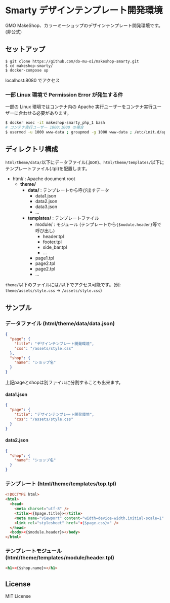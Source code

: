 # Smarty デザインテンプレート開発環境

GMO MakeShop、カラーミーショップのデザインテンプレート開発環境です。(非公式)

## セットアップ

```
$ git clone https://github.com/do-mu-oi/makeshop-smarty.git
$ cd makeshop-smarty/
$ docker-compose up
```

localhost:8080 でアクセス

### 一部 Linux 環境で Permission Error が発生する件

一部の Linux 環境ではコンテナ内の Apache 実行ユーザーをコンテナ実行ユーザーに合わせる必要があります。

```bash
$ docker exec -it makeshop-smarty_php_1 bash
# コンテナ実行ユーザー 1000:1000 の場合
$ usermod -u 1000 www-data ; groupmod -g 1000 www-data ; /etc/init.d/apache2 reload
```

## ディレクトリ構成

`html/theme/data/`以下にデータファイル(.json)、`html/theme/templates/`以下にテンプレートファイル(.tpl)を配置します。

- html/ : Apache document root
  - **theme/**
    - **data/** : テンプレートから呼び出すデータ
      - data1.json
      - data2.json
      - data3.json
      - ...
    - **templates/** : テンプレートファイル
      - module/ : モジュール (テンプレートから`{$module.header}`等で呼び出し)
        - header.tpl
        - footer.tpl
        - side_bar.tpl
        - ...
      - page1.tpl
      - page2.tpl
      - page2.tpl
      - ...

`theme/`以下のファイルには`/`以下でアクセス可能です。(例: `theme/assets/style.css` -> `/assets/style.css`)

## サンプル

### データファイル (html/theme/data/data.json)

```json
{
  "page": {
    "title": "デザインテンプレート開発環境",
    "css": "/assets/style.css"
  },
  "shop": {
    "name": "ショップ名"
  }
}
```

上記pageとshopは別ファイルに分割することも出来ます。

#### data1.json

```json
{
  "page": {
    "title": "デザインテンプレート開発環境",
    "css": "/assets/style.css"
  }
}
```

#### data2.json

```json
{
  "shop": {
    "name": "ショップ名"
  }
}
```

### テンプレート (html/theme/templates/top.tpl)

```html
<!DOCTYPE html>
<html>
  <head>
    <meta charset="utf-8" />
    <title><{$page.title}></title>
    <meta name="viewport" content="width=device-width,initial-scale=1" />
    <link rel="stylesheet" href="<{$page.css}>" />
  </head>
  <body><{$module.header}></body>
</html>
```

### テンプレートモジュール (html/theme/templates/module/header.tpl)

```html
<h1><{$shop.name}></h1>
```

## License

MIT License

